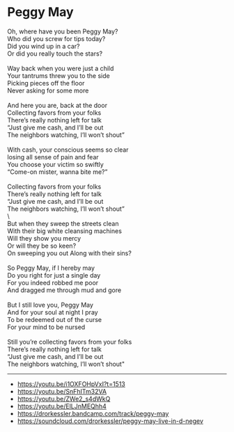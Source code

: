 # Peggy May

Oh, where have you been Peggy May?\
Who did you screw for tips today?\
Did you wind up in a car?\
Or did you really touch the stars?\
\
Way back when you were just a child\
Your tantrums threw you to the side\
Picking pieces off the floor\
Never asking for some more\
\
And here you are, back at the door\
Collecting favors from your folks\
There’s really nothing left for talk\
“Just give me cash, and I’ll be out\
The neighbors watching, I’ll won’t shout”\
\
With cash, your conscious seems so clear\
losing all sense of pain and fear\
You choose your victim so swiftly\
“Come-on mister, wanna bite me?”\
\
Collecting favors from your folks\
There’s really nothing left for talk\
“Just give me cash, and I’ll be out\
The neighbors watching, I’ll won’t shout”\
\        
But when they sweep the streets clean\
With their big white cleansing machines\
Will they show you mercy\
Or will they be so keen?\
On sweeping you out Along with their sins?\
\
So Peggy May, if I hereby may\
Do you right for just a single day\
For you indeed robbed me poor\
And dragged me through mud and gore\
\
But I still love you, Peggy May\
And for your soul at night I pray\
To be redeemed out of the curse\
For your mind to be nursed\
\
Still you’re collecting favors from your folks\
There’s really nothing left for talk\
“Just give me cash, and I’ll be out\
The neighbors watching, I’ll won’t shout"

---
- https://youtu.be/i1OXFOHpVxI?t=1513
- https://youtu.be/SnFhITm32VA
- https://youtu.be/ZWe2_s4dWkQ
- https://youtu.be/ElLJnMEQhh4
- https://drorkessler.bandcamp.com/track/peggy-may
- https://soundcloud.com/drorkessler/peggy-may-live-in-d-negev
